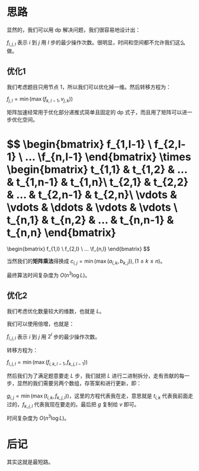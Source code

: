 # 思路
显然的，我们可以用 dp 解决问题，我们很容易地设计出：

$f_{i,j,l}$ 表示 $i$ 到 $j$ 用 $l$ 步的最少操作次数。很明显，时间和空间都不允许我们这么做。

## 优化1
我们考虑题目只用节点 1，所以我们可以优化掉一维。然后转移方程为：

$f_{j,l}=\min(\max(f_{k,l-1},v_{j,k}))$

矩阵加速经常用于优化部分递推式简单且固定的 dp 式子，而且用了矩阵可以进一步优化空间。

$$
\begin{bmatrix} 
f_{1,l-1} \\ f_{2,l-1} \\ ... \\f_{n,l-1}
\end{bmatrix}
\times
\begin{bmatrix} 
t_{1,1} & t_{1,2} & ... & t_{1,n-1} & t_{1,n}\\
t_{2,1} & t_{2,2} & ... & t_{2,n-1} & t_{2,n}\\
\vdots & \vdots & \ddots & \vdots & \vdots \\
t_{n,1} & t_{n,2} & ... & t_{n,n-1} & t_{n,n}
\end{bmatrix}
=
\begin{bmatrix} 
f_{1,l} \\ f_{2,l} \\ ... \\f_{n,l}
\end{bmatrix}
$$

当然我们的**矩阵乘法**得换成 $c_{i,j}=\min(\max (a_{i,k},b_{k,j})),(1\le k \le n)$。

最终算法时间复杂度为 $O(n^3\log L)$。

## 优化2
我们考虑优化数量较大的维数，也就是 $L$。

我们可以使用倍增，也就是：

$f_{i,j,l}$ 表示 $i$ 到 $j$ 用 $2^l$ 步的最少操作次数。

转移方程为：

$f_{i,j,l}=\min(\max(f_{i,k,l-1},f_{k,j,l-1}))$

然后我们为了满足题意要走 $L$ 步，我们就把 $L$ 进行二进制拆分，走有贡献的每一步，显然的我们需要另两个数组，存答案和进行更新，即：

$g_{i,j}=\min(\max(t_{i,k},f_{k,j,l}))$，这里的方程代表我在走，意思就是 $t_{i,k}$ 代表我前面走过的，$f_{k,j,l}$ 代表我现在要走的。最后把 $g$ 复制给 $v$ 即可。

时间复杂度为 $O(n^3\log L)$。

# 后记
其实这就是最短路。